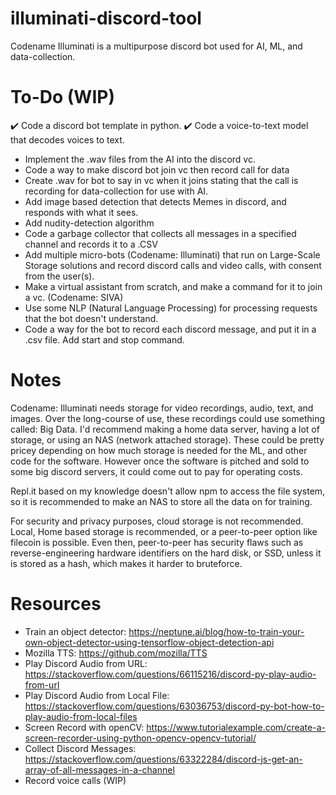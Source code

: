 # illuminati-discord-tool
Codename Illuminati is a multipurpose discord bot used for AI, ML, and data-collection.

# To-Do (WIP)
✔️ Code a discord bot template in python.
✔️ Code a voice-to-text model that decodes voices to text.
- Implement the .wav files from the AI into the discord vc.
- Code a way to make discord bot join vc then record call for data
- Create .wav for bot to say in vc when it joins stating that the call is recording for data-collection for use with AI. 
- Add image based detection that detects Memes in discord, and responds with what it sees.
- Add nudity-detection algorithm
- Code a garbage collector that collects all messages in a specified channel and records it to a .CSV
- Add multiple micro-bots (Codename: Illuminati) that run on Large-Scale Storage solutions and record discord calls and video calls, with consent from the user(s).
- Make a virtual assistant from scratch, and make a command for it to join a vc. (Codename: SIVA)
- Use some NLP (Natural Language Processing) for processing requests that the bot doesn't understand.
- Code a way for the bot to record each discord message, and put it in a .csv file. Add start and stop command.

# Notes
Codename: Illuminati needs storage for video recordings, audio, text, and images. Over the long-course of use, these recordings could use something called: Big Data. I'd recommend making a home data server, having a lot of storage, or using an NAS (network attached storage). These could be pretty pricey depending on how much storage is needed for the ML, and other code for the software. However once the software is pitched and sold to some big discord servers, it could come out to pay for operating costs.

Repl.it based on my knowledge doesn't allow npm to access the file system, so it is recommended to make an NAS to store all the data on for training.

For security and privacy purposes, cloud storage is not recommended. Local, Home based storage is recommended, or a peer-to-peer option like filecoin is possible. Even then, peer-to-peer has security flaws such as reverse-engineering hardware identifiers on the hard disk, or SSD, unless it is stored as a hash, which makes it harder to bruteforce.

# Resources

- Train an object detector: https://neptune.ai/blog/how-to-train-your-own-object-detector-using-tensorflow-object-detection-api
- Mozilla TTS: https://github.com/mozilla/TTS
- Play Discord Audio from URL: https://stackoverflow.com/questions/66115216/discord-py-play-audio-from-url
- Play Discord Audio from Local File: https://stackoverflow.com/questions/63036753/discord-py-bot-how-to-play-audio-from-local-files
- Screen Record with openCV: https://www.tutorialexample.com/create-a-screen-recorder-using-python-opencv-opencv-tutorial/
- Collect Discord Messages: https://stackoverflow.com/questions/63322284/discord-js-get-an-array-of-all-messages-in-a-channel
- Record voice calls (WIP)
